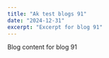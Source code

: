 ```yaml
---
title: "Ak test blogs 91"
date: "2024-12-31"
excerpt: "Excerpt for blog 91"
---
```


Blog content for blog 91